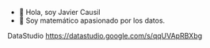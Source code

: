- 👋 Hola, soy Javier Causil 
- 👀 Soy matemático apasionado por los datos.


DataStudio
https://datastudio.google.com/s/qqUVApRBXbg

<!---
Causil/Causil is a ✨ special ✨ repository because its `README.md` (this file) appears on your GitHub profile.
You can click the Preview link to take a look at your changes.
--->
